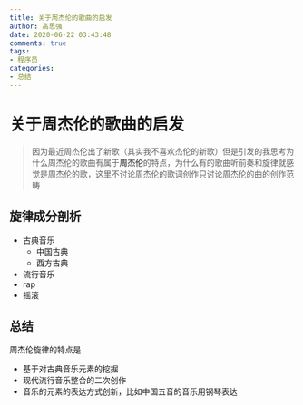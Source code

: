 ```yaml
---
title: 关于周杰伦的歌曲的启发
author: 高思强
date: 2020-06-22 03:43:48
comments: true
tags:
- 程序员
categories:
- 总结
---
```


# 关于周杰伦的歌曲的启发

> 因为最近周杰伦出了新歌（其实我不喜欢杰伦的新歌）但是引发的我思考为什么周杰伦的歌曲有属于**周杰伦**的特点，为什么有的歌曲听前奏和旋律就感觉是周杰伦的歌，这里不讨论周杰伦的歌词创作只讨论周杰伦的曲的创作范畴

## 旋律成分剖析

- 古典音乐
	- 中国古典
	- 西方古典
- 流行音乐
- rap
- 摇滚

## 总结

周杰伦旋律的特点是

- 基于对古典音乐元素的挖掘
- 现代流行音乐整合的二次创作
- 音乐的元素的表达方式创新，比如中国五音的音乐用钢琴表达